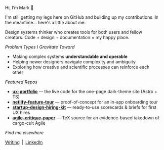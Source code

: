 Hi, I’m Mark 👋

I'm still getting my legs here on GitHub and building up my contributions. In the meantime... here's a little about me. 

Design systems thinker who creates tools for both users and fellow creators. Code + design + documentation = my happy place.

_Problem Types I Gravitate Toward_

- Making complex systems **understandable and operable**  
- Helping newer designers navigate complexity and ambiguity  
- Exploring how creative and scientific processes can reinforce each other  


_Featured Repos_

- **[ux-portfolio](https://github.com/MarkOpalski/ux-portfolio)** — the live code for the one-page dark-theme site (Astro + TS) 
- **[netlify-feature-tour](https://github.com/MarkOpalski/netlify-feature-tour)** — proof-of-concept for an in-app onboarding tour
- **[startup-design-hiring-kit](https://github.com/MarkOpalski/startup-design-hiring-kit)** — ready-to-use scorecards & briefs for first UX hires 
- **[agile-critique-paper](https://github.com/MarkOpalski/agile-critique-paper)** — TeX source for an evidence-based takedown of cargo-cult Agile 


_Find me elsewhere_

[Writing](https://markopalski.substack.com/) | [LinkedIn](https://www.linkedin.com/in/markopalski/)


